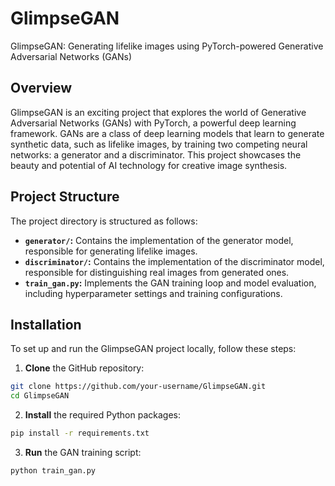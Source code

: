 # GlimpseGAN

GlimpseGAN: Generating lifelike images using PyTorch-powered Generative Adversarial Networks (GANs)

## Overview

GlimpseGAN is an exciting project that explores the world of Generative Adversarial Networks (GANs) with PyTorch, a powerful deep learning framework. GANs are a class of deep learning models that learn to generate synthetic data, such as lifelike images, by training two competing neural networks: a generator and a discriminator. This project showcases the beauty and potential of AI technology for creative image synthesis.

## Project Structure

The project directory is structured as follows:

- **`generator/`:** Contains the implementation of the generator model, responsible for generating lifelike images.
- **`discriminator/`:** Contains the implementation of the discriminator model, responsible for distinguishing real images from generated ones.
- **`train_gan.py`:** Implements the GAN training loop and model evaluation, including hyperparameter settings and training configurations.

## Installation

To set up and run the GlimpseGAN project locally, follow these steps:

1. **Clone** the GitHub repository:

```bash
git clone https://github.com/your-username/GlimpseGAN.git
cd GlimpseGAN
```

2. **Install** the required Python packages:
```bash
pip install -r requirements.txt
```

3. **Run** the GAN training script:
```bash
python train_gan.py
```


